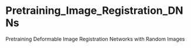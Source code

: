 # Pretraining_Image_Registration_DNNs
Pretraining Deformable Image Registration Networks with Random Images

